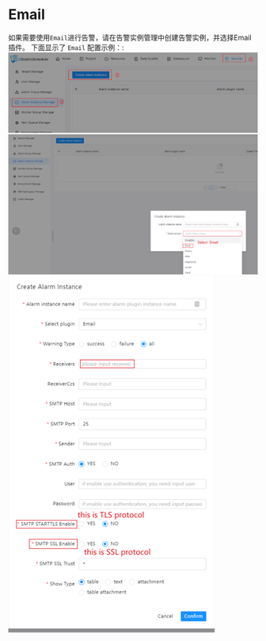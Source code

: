 # Email

如果需要使用`Email`进行告警，请在告警实例管理中创建告警实例，并选择Email插件。
下面显示了 `Email` 配置示例：:
![alert-email](../../../../img/alert/email-alter-setup1-en.png)
![alert-email](../../../../img/alert/email-alter-setup2-en.png)
![alert-email](../../../../img/alert/email-alter-setup3-en.png)
